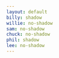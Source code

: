 ```yaml
---
layout: default
billy: shadow
willie: no-shadow
sam: no-shadow
chuck: no-shadow
phil: shadow
lee: no-shadow
---
```

